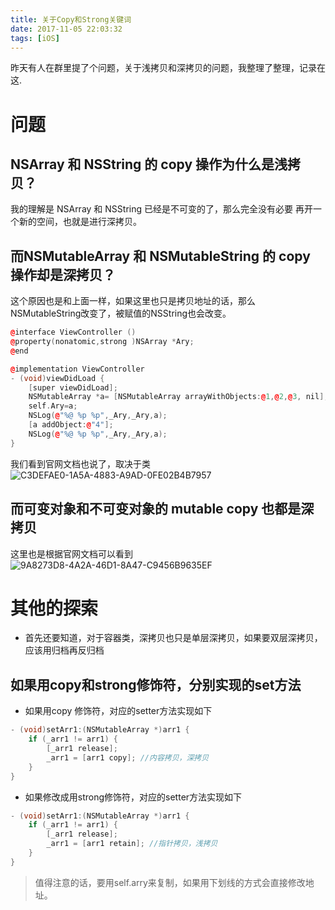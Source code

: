 ```yaml
---
title: 关于Copy和Strong关键词
date: 2017-11-05 22:03:32
tags: [iOS]
---
```

昨天有人在群里提了个问题，关于浅拷贝和深拷贝的问题，我整理了整理，记录在这.
<!--more-->
# 问题
## NSArray 和 NSString 的 copy 操作为什么是浅拷贝？
我的理解是 NSArray 和 NSString 已经是不可变的了，那么完全没有必要
再开一个新的空间，也就是进行深拷贝。
## 而NSMutableArray 和 NSMutableString 的 copy 操作却是深拷贝？
这个原因也是和上面一样，如果这里也只是拷贝地址的话，那么NSMutableString改变了，被赋值的NSString也会改变。
``` c++
@interface ViewController ()
@property(nonatomic,strong )NSArray *Ary;
@end

@implementation ViewController
- (void)viewDidLoad {
    [super viewDidLoad];
    NSMutableArray *a= [NSMutableArray arrayWithObjects:@1,@2,@3, nil];;
    self.Ary=a;
    NSLog(@"%@ %p %p",_Ary,_Ary,a);
    [a addObject:@"4"];
    NSLog(@"%@ %p %p",_Ary,_Ary,a);
}
```
我们看到官网文档也说了，取决于类
![C3DEFAE0-1A5A-4883-A9AD-0FE02B4B7957](https://img.wxz.name/C3DEFAE0-1A5A-4883-A9AD-0FE02B4B7957.png)
## 而可变对象和不可变对象的 mutable copy 也都是深拷贝
这里也是根据官网文档可以看到
![9A8273D8-4A2A-46D1-8A47-C9456B9635EF](https://img.wxz.name/9A8273D8-4A2A-46D1-8A47-C9456B9635EF.png)

# 其他的探索
- 首先还要知道，对于容器类，深拷贝也只是单层深拷贝，如果要双层深拷贝，应该用归档再反归档

## 如果用copy和strong修饰符，分别实现的set方法
- 如果用copy 修饰符，对应的setter方法实现如下

``` c++
- (void)setArr1:(NSMutableArray *)arr1 {
    if (_arr1 != arr1) {
        [_arr1 release];
        _arr1 = [arr1 copy]; //内容拷贝，深拷贝
    }
}
```

- 如果修改成用strong修饰符，对应的setter方法实现如下

``` c++
- (void)setArr1:(NSMutableArray *)arr1 {
    if (_arr1 != arr1) {
        [_arr1 release];
        _arr1 = [arr1 retain]; //指针拷贝，浅拷贝
    }
}
```

> 值得注意的话，要用self.arry来复制，如果用下划线的方式会直接修改地址。



